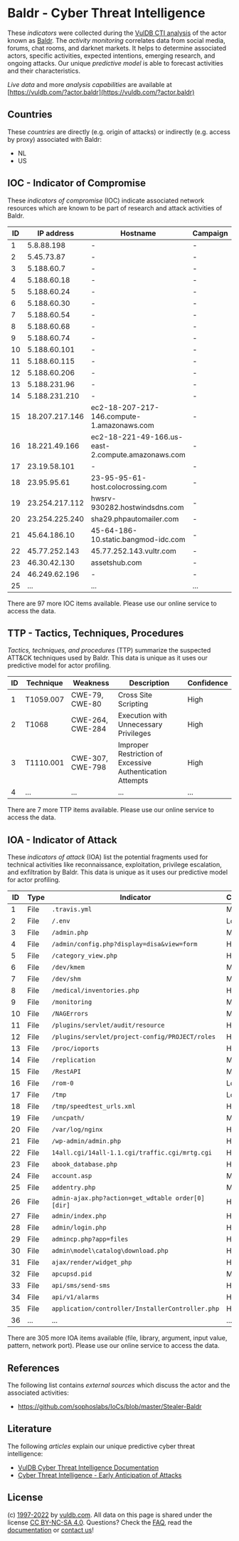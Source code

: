 # Baldr - Cyber Threat Intelligence

These _indicators_ were collected during the [VulDB CTI analysis](https://vuldb.com/?kb.cti) of the actor known as [Baldr](https://vuldb.com/?actor.baldr). The _activity monitoring_ correlates data from social media, forums, chat rooms, and darknet markets. It helps to determine associated actors, specific activities, expected intentions, emerging research, and ongoing attacks. Our unique _predictive model_ is able to forecast activities and their characteristics.

_Live data_ and more _analysis capabilities_ are available at [https://vuldb.com/?actor.baldr](https://vuldb.com/?actor.baldr)

## Countries

These _countries_ are directly (e.g. origin of attacks) or indirectly (e.g. access by proxy) associated with Baldr:

* NL
* US

## IOC - Indicator of Compromise

These _indicators of compromise_ (IOC) indicate associated network resources which are known to be part of research and attack activities of Baldr.

ID | IP address | Hostname | Campaign | Confidence
-- | ---------- | -------- | -------- | ----------
1 | 5.8.88.198 | - | - | High
2 | 5.45.73.87 | - | - | High
3 | 5.188.60.7 | - | - | High
4 | 5.188.60.18 | - | - | High
5 | 5.188.60.24 | - | - | High
6 | 5.188.60.30 | - | - | High
7 | 5.188.60.54 | - | - | High
8 | 5.188.60.68 | - | - | High
9 | 5.188.60.74 | - | - | High
10 | 5.188.60.101 | - | - | High
11 | 5.188.60.115 | - | - | High
12 | 5.188.60.206 | - | - | High
13 | 5.188.231.96 | - | - | High
14 | 5.188.231.210 | - | - | High
15 | 18.207.217.146 | ec2-18-207-217-146.compute-1.amazonaws.com | - | Medium
16 | 18.221.49.166 | ec2-18-221-49-166.us-east-2.compute.amazonaws.com | - | Medium
17 | 23.19.58.101 | - | - | High
18 | 23.95.95.61 | 23-95-95-61-host.colocrossing.com | - | High
19 | 23.254.217.112 | hwsrv-930282.hostwindsdns.com | - | High
20 | 23.254.225.240 | sha29.phpautomailer.com | - | High
21 | 45.64.186.10 | 45-64-186-10.static.bangmod-idc.com | - | High
22 | 45.77.252.143 | 45.77.252.143.vultr.com | - | Medium
23 | 46.30.42.130 | assetshub.com | - | High
24 | 46.249.62.196 | - | - | High
25 | ... | ... | ... | ...

There are 97 more IOC items available. Please use our online service to access the data.

## TTP - Tactics, Techniques, Procedures

_Tactics, techniques, and procedures_ (TTP) summarize the suspected ATT&CK techniques used by Baldr. This data is unique as it uses our predictive model for actor profiling.

ID | Technique | Weakness | Description | Confidence
-- | --------- | -------- | ----------- | ----------
1 | T1059.007 | CWE-79, CWE-80 | Cross Site Scripting | High
2 | T1068 | CWE-264, CWE-284 | Execution with Unnecessary Privileges | High
3 | T1110.001 | CWE-307, CWE-798 | Improper Restriction of Excessive Authentication Attempts | High
4 | ... | ... | ... | ...

There are 7 more TTP items available. Please use our online service to access the data.

## IOA - Indicator of Attack

These _indicators of attack_ (IOA) list the potential fragments used for technical activities like reconnaissance, exploitation, privilege escalation, and exfiltration by Baldr. This data is unique as it uses our predictive model for actor profiling.

ID | Type | Indicator | Confidence
-- | ---- | --------- | ----------
1 | File | `.travis.yml` | Medium
2 | File | `/.env` | Low
3 | File | `/admin.php` | Medium
4 | File | `/admin/config.php?display=disa&view=form` | High
5 | File | `/category_view.php` | High
6 | File | `/dev/kmem` | Medium
7 | File | `/dev/shm` | Medium
8 | File | `/medical/inventories.php` | High
9 | File | `/monitoring` | Medium
10 | File | `/NAGErrors` | Medium
11 | File | `/plugins/servlet/audit/resource` | High
12 | File | `/plugins/servlet/project-config/PROJECT/roles` | High
13 | File | `/proc/ioports` | High
14 | File | `/replication` | Medium
15 | File | `/RestAPI` | Medium
16 | File | `/rom-0` | Low
17 | File | `/tmp` | Low
18 | File | `/tmp/speedtest_urls.xml` | High
19 | File | `/uncpath/` | Medium
20 | File | `/var/log/nginx` | High
21 | File | `/wp-admin/admin.php` | High
22 | File | `14all.cgi/14all-1.1.cgi/traffic.cgi/mrtg.cgi` | High
23 | File | `abook_database.php` | High
24 | File | `account.asp` | Medium
25 | File | `addentry.php` | Medium
26 | File | `admin-ajax.php?action=get_wdtable order[0][dir]` | High
27 | File | `admin/index.php` | High
28 | File | `admin/login.php` | High
29 | File | `admincp.php?app=files` | High
30 | File | `admin\model\catalog\download.php` | High
31 | File | `ajax/render/widget_php` | High
32 | File | `apcupsd.pid` | Medium
33 | File | `api/sms/send-sms` | High
34 | File | `api/v1/alarms` | High
35 | File | `application/controller/InstallerController.php` | High
36 | ... | ... | ...

There are 305 more IOA items available (file, library, argument, input value, pattern, network port). Please use our online service to access the data.

## References

The following list contains _external sources_ which discuss the actor and the associated activities:

* https://github.com/sophoslabs/IoCs/blob/master/Stealer-Baldr

## Literature

The following _articles_ explain our unique predictive cyber threat intelligence:

* [VulDB Cyber Threat Intelligence Documentation](https://vuldb.com/?kb.cti)
* [Cyber Threat Intelligence - Early Anticipation of Attacks](https://www.scip.ch/en/?labs.20201022)

## License

(c) [1997-2022](https://vuldb.com/?kb.changelog) by [vuldb.com](https://vuldb.com/?kb.about). All data on this page is shared under the license [CC BY-NC-SA 4.0](https://creativecommons.org/licenses/by-nc-sa/4.0/). Questions? Check the [FAQ](https://vuldb.com/?kb.faq), read the [documentation](https://vuldb.com/?kb) or [contact us](https://vuldb.com/?contact)!
